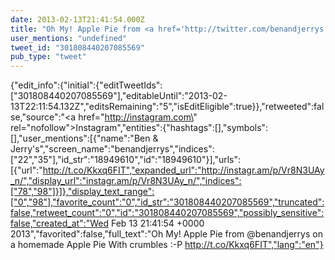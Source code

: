 ```yaml
---
date: 2013-02-13T21:41:54.000Z
title: "Oh My! Apple Pie from <a href='http://twitter.com/benandjerrys'>@benandjerrys</a> on a homemade Apple Pie With crumbles :-P http://t.co/Kkxq6FIT″"
user_mentions: "undefined"
tweet_id: "301808440207085569"
pub_type: "tweet"
---
```

{"edit_info":{"initial":{"editTweetIds":["301808440207085569"],"editableUntil":"2013-02-13T22:11:54.132Z","editsRemaining":"5","isEditEligible":true}},"retweeted":false,"source":"<a href=\"http://instagram.com\" rel=\"nofollow\">Instagram</a>","entities":{"hashtags":[],"symbols":[],"user_mentions":[{"name":"Ben & Jerry's","screen_name":"benandjerrys","indices":["22","35"],"id_str":"18949610","id":"18949610"}],"urls":[{"url":"http://t.co/Kkxq6FIT","expanded_url":"http://instagr.am/p/Vr8N3UAy_n/","display_url":"instagr.am/p/Vr8N3UAy_n/","indices":["78","98"]}]},"display_text_range":["0","98"],"favorite_count":"0","id_str":"301808440207085569","truncated":false,"retweet_count":"0","id":"301808440207085569","possibly_sensitive":false,"created_at":"Wed Feb 13 21:41:54 +0000 2013","favorited":false,"full_text":"Oh My! Apple Pie from @benandjerrys on a homemade Apple Pie With crumbles :-P http://t.co/Kkxq6FIT","lang":"en"}
